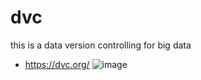 # dvc
this is a data version controlling for big data
- https://dvc.org/
![image](https://user-images.githubusercontent.com/52736275/198870239-7f67fc1d-3eb1-413f-bf09-b2f4cdb355ed.png)
